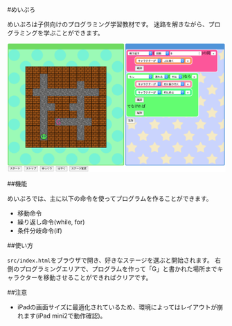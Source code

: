 #めいぷろ

めいぷろは子供向けのプログラミング学習教材です。
迷路を解きながら、プログラミングを学ぶことができます。

![meipro](./images/meipro.png)

##機能

めいぷろでは、主に以下の命令を使ってプログラムを作ることができます。

* 移動命令
* 繰り返し命令(while, for)
* 条件分岐命令(if)

##使い方

`src/index.html`をブラウザで開き、好きなステージを選ぶと開始されます。
右側のプログラミングエリアで、プログラムを作って「G」と書かれた場所までキャラクターを移動させることができればクリアです。

##注意

* iPadの画面サイズに最適化されているため、環境によってはレイアウトが崩れます(iPad mini2で動作確認)。
